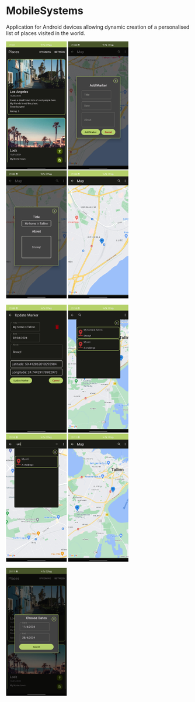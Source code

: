 # MobileSystems
Application for Android devices
allowing dynamic creation of
a personalised list of places
visited in the world.

<p float="left">
<img src="https://github.com/Skandharoots/MobileSystems/blob/main/img/Screenshot_20240422_210745_Places.jpg?raw=true" height=350px>
<img src="https://github.com/Skandharoots/MobileSystems/blob/main/img/Screenshot_20240422_210806_Places.jpg?raw=true" height=350px>
<img src="https://github.com/Skandharoots/MobileSystems/blob/main/img/Screenshot_20240422_210841_Places.jpg?raw=true" height=350px>
<img src="https://github.com/Skandharoots/MobileSystems/blob/main/img/Screenshot_20240422_210846_Places.jpg?raw=true" height=350px>
</p>
<p float="left">
<img src="https://github.com/Skandharoots/MobileSystems/blob/main/img/Screenshot_20240422_210857_Places.jpg?raw=true" height=350px>
<img src="https://github.com/Skandharoots/MobileSystems/blob/main/img/Screenshot_20240422_211009_Places.jpg?raw=true" height=350px>
<img src="https://github.com/Skandharoots/MobileSystems/blob/main/img/Screenshot_20240422_211040_Places.jpg?raw=true" height=350px>
<img src="https://github.com/Skandharoots/MobileSystems/blob/main/img/Screenshot_20240422_211119_Places.jpg?raw=true" height=350px>
</p>
<p float="left">
<img src="https://github.com/Skandharoots/MobileSystems/blob/main/img/Screenshot_20240422_211142_Places.jpg?raw=true" height=350px>
</p>





